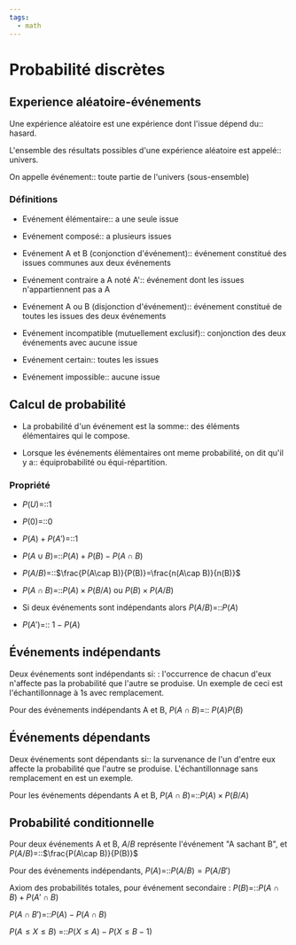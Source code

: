 ```yaml
---
tags:
  - math
---
```

# Probabilité discrètes
## Experience aléatoire-événements
Une expérience aléatoire est une expérience dont l'issue dépend du:: hasard.
<!--SR:!2024-01-13,74,290-->
L'ensemble des résultats possibles d'une expérience aléatoire est appelé:: univers.
<!--SR:!2024-02-18,112,310-->
On appelle événement:: toute partie de l'univers (sous-ensemble)
<!--SR:!2023-11-07,7,250-->

### Définitions
- Evénement élémentaire:: a une seule issue
<!--SR:!2024-01-09,70,290-->
- Evénement composé:: a plusieurs issues
<!--SR:!2024-01-03,66,290-->
- Evénement A et B (conjonction d'événement):: événement constitué des issues communes aux deux événements
<!--SR:!2023-11-05,5,230-->
- Evénement contraire a A noté A':: événement dont les issues n'appartiennent pas a A
<!--SR:!2024-01-05,68,250-->
- Evénement A ou B (disjonction d'événement):: événement constitué de toutes les issues des deux événements
<!--SR:!2023-11-08,10,250-->
- Evénement incompatible (mutuellement exclusif):: conjonction des deux événements avec aucune issue
<!--SR:!2023-11-06,8,230-->
- Evénement certain:: toutes les issues
<!--SR:!2024-02-20,114,310-->
- Evénement impossible:: aucune issue
<!--SR:!2023-10-18,17,290-->

## Calcul de probabilité
- La probabilité d'un événement est la somme:: des éléments élémentaires qui le compose.
<!--SR:!2023-11-11,13,270-->
- Lorsque les événements élémentaires ont meme probabilité, on dit qu'il y a:: équiprobabilité ou équi-répartition.
<!--SR:!2024-01-01,64,290-->

### Propriété
- $P(U)$=::1 
<!--SR:!2024-02-19,113,310-->
- $P(0)$=::0
<!--SR:!2024-01-10,71,290-->
- $P(A)+P(A')$=::1 
<!--SR:!2024-01-09,70,290-->
- $P(A\cup B)$=::$P(A)+P(B)-P(A\cap B)$
<!--SR:!2023-11-09,11,270-->
- $P(A/B)$=::$\frac{P(A\cap B)}{P(B)}=\frac{n(A\cap B)}{n(B)}$
<!--SR:!2023-10-18,17,290-->
- $P(A\cap B)$=::$P(A)\times P(B/A)$ ou $P(B)\times P(A/B)$
<!--SR:!2023-11-21,37,270-->
- Si deux événements sont indépendants alors $P(A/B)$=::$P(A)$
<!--SR:!2024-01-07,70,290-->
- $P(A')$=:: $1-P(A)$
<!--SR:!2024-01-04,67,290-->

## Événements indépendants
Deux événements sont indépendants si: : l'occurrence de chacun d'eux n'affecte pas la probabilité que l'autre se produise. Un exemple de ceci est l'échantillonnage à 1s avec remplacement.

Pour des événements indépendants A et B, $P(A\cap B)$=:: $P(A)P(B)$
<!--SR:!2023-11-01,3,233-->

## Événements dépendants
Deux événements sont dépendants si:: la survenance de l'un d'entre eux affecte la probabilité que l'autre se produise. L'échantillonnage sans remplacement en est un exemple.
<!--SR:!2023-11-02,4,212-->

Pour les événements dépendants A et B, $P(A\cap B)$=::$P(A)\times P(B/A)$
<!--SR:!2023-11-29,31,273-->

## Probabilité conditionnelle
Pour deux événements A et B, $A/B$ représente l'événement "A sachant B", et $P(A/B)$=::$\frac{P(A\cap B)}{P(B)}$
<!--SR:!2023-12-04,34,273-->

Pour des événements indépendants, $P(A)$=::$P(A/B)=P(A/B')$
<!--SR:!2023-11-01,3,233-->

Axiom des probabilités totales, pour événement secondaire : $P(B)$=::$P(A\cap B)+P(A'\cap B)$
<!--SR:!2023-11-06,6,233-->

$P(A\cap B')$=::$P(A)-P(A\cap B)$
<!--SR:!2023-11-02,4,233-->


$P(A \le X \le B)$ =::$P(X \le A) - P(X \le B-1)$